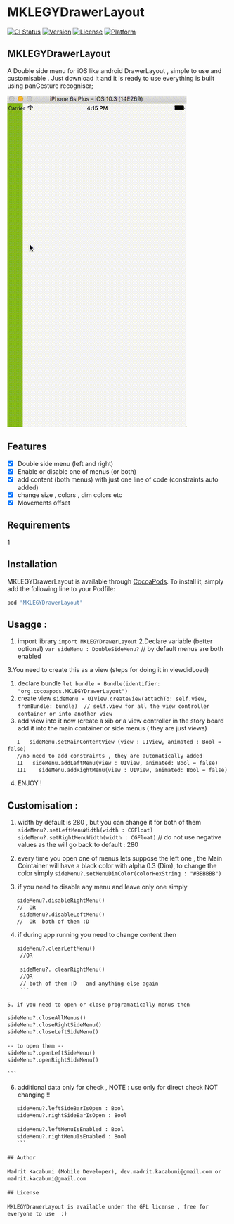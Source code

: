 # MKLEGYDrawerLayout

[![CI Status](http://img.shields.io/travis/devMadrit/MKLEGYDrawerLayout.svg?style=flat)](https://travis-ci.org/devMadrit/MKLEGYDrawerLayout)
[![Version](https://img.shields.io/cocoapods/v/MKLEGYDrawerLayout.svg?style=flat)](http://cocoapods.org/pods/MKLEGYDrawerLayout)
[![License](https://img.shields.io/cocoapods/l/MKLEGYDrawerLayout.svg?style=flat)](http://cocoapods.org/pods/MKLEGYDrawerLayout)
[![Platform](https://img.shields.io/cocoapods/p/MKLEGYDrawerLayout.svg?style=flat)](http://cocoapods.org/pods/MKLEGYDrawerLayout)

## MKLEGYDrawerLayout

A Double side menu for iOS like android DrawerLayout , simple to use and customisable . Just download it and it is ready to use 
everything is built using panGesture recogniser;

![](legencylib.gif)

## Features

- [x] Double side menu (left and right)
- [x] Enable or disable one of menus (or both)
- [x] add content (both menus) with just one line of code (constraints auto added)
- [x] change size , colors , dim colors etc
- [x] Movements offset
## Requirements
1
## Installation

MKLEGYDrawerLayout is available through [CocoaPods](https://cocoapods.org/pods/MKLEGYDrawerLayout). To install
it, simply add the following line to your Podfile:

```ruby
pod "MKLEGYDrawerLayout"
```
## Usagge :
1. import library
`import MKLEGYDrawerLayout`
2.Declare variable (better optional)
`var sideMenu : DoubleSideMenu?`
 // by default menus are both enabled

3.You need to create this as a view (steps for doing it in viewdidLoad)
  1. declare bundle 
  `let bundle = Bundle(identifier: "org.cocoapods.MKLEGYDrawerLayout")`
  2. create view 
  ``
  sideMenu = UIView.createView(attachTo: self.view, fromBundle: bundle) 
  // self.view for all the view controller container or into another view 
  ``
  3. add view into it now (create a xib or a view controller in the story board add it into the main container or side menus ( they are just views)
  ```
     I   sideMenu.setMainContentView (view : UIView, animated : Bool = false)
     //no need to add constraints , they are automatically added
     II   sideMenu.addLeftMenu(view : UIView, animated: Bool = false) 
     III    sideMenu.addRightMenu(view : UIView, animated: Bool = false)
  ```
  4. ENJOY !

## Customisation :

1. width by default is 280 , but you can change it for both of them
  `sideMenu?.setLeftMenuWidth(width : CGFloat)`
  `sideMenu?.setRightMenuWidth(width : CGFloat)`
  // do not use negative values as the will go back to default : 280

 2. every time you open one of menus lets suppose the left one , the Main Cointainer will have a black color with alpha 0.3 (Dim), to change the color simply 
   `sideMenu?.setMenuDimColor(colorHexString : "#BBBBBB")`

 3. if you need to disable any menu and leave only one simply  
 ```
    sideMenu?.disableRightMenu()
    //  OR  
     sideMenu?.disableLeftMenu()
    //  OR  both of them :D
 ```

 4. if during app running you need to change content then 
 ```
    sideMenu?.clearLeftMenu()
     //OR  

     sideMenu?. clearRightMenu() 
     //OR 
     // both of them :D   and anything else again
     ```

 5. if you need to open or close programatically menus then 
 ```
    sideMenu?.closeAllMenus()
    sideMenu?.closeRightSideMenu()
    sideMenu?.closeLeftSideMenu()

    -- to open them --
    sideMenu?.openLeftSideMenu()
    sideMenu?.openRightSideMenu()

    ```

  6. additional data only for check , NOTE : use only for  direct check NOT changing !!
  ```
     sideMenu?.leftSideBarIsOpen : Bool
     sideMenu?.rightSideBarIsOpen : Bool

     sideMenu?.leftMenuIsEnabled : Bool
     sideMenu?.rightMenuIsEnabled : Bool
     ```

## Author

Madrit Kacabumi (Mobile Developer), dev.madrit.kacabumi@gmail.com or madrit.kacabumi@gmail.com

## License

MKLEGYDrawerLayout is available under the GPL license , free for everyone to use  :) 
